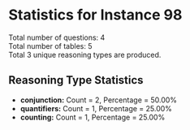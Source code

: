 # Statistics for Instance 98<br/>
Total number of questions: 4<br/>
Total number of tables: 5<br/>
Total 3 unique reasoning types are produced.<br/>
## Reasoning Type Statistics<br/>
- **conjunction:** Count = 2, Percentage = 50.00%<br/>
- **quantifiers:** Count = 1, Percentage = 25.00%<br/>
- **counting:** Count = 1, Percentage = 25.00%<br/>
